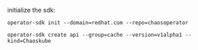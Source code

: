 initialize the sdk:
```
operator-sdk init --domain=redhat.com --repo=chaosoperator

operator-sdk create api --group=cache --version=v1alpha1 --kind=Chaoskube
```